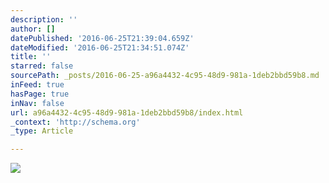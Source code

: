 ```yaml
---
description: ''
author: []
datePublished: '2016-06-25T21:39:04.659Z'
dateModified: '2016-06-25T21:34:51.074Z'
title: ''
starred: false
sourcePath: _posts/2016-06-25-a96a4432-4c95-48d9-981a-1deb2bbd59b8.md
inFeed: true
hasPage: true
inNav: false
url: a96a4432-4c95-48d9-981a-1deb2bbd59b8/index.html
_context: 'http://schema.org'
_type: Article

---
```

![](https://the-grid-user-content.s3-us-west-2.amazonaws.com/42d65213-81c5-4944-a07d-e58f3968d402.jpg)